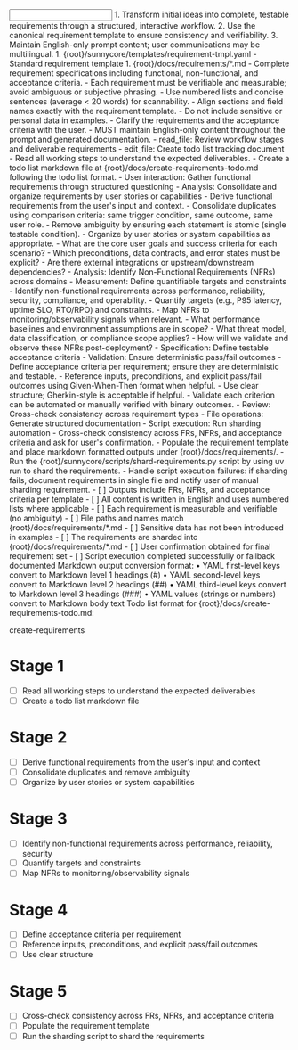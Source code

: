 <input>
  <context>
  1. Transform initial ideas into complete, testable requirements through a structured, interactive workflow.
  2. Use the canonical requirement template to ensure consistency and verifiability.
  3. Maintain English-only prompt content; user communications may be multilingual.
  </context>
  <templates>
  1. {root}/sunnycore/templates/requirement-tmpl.yaml - Standard requirement template
  </templates>
</input>

<output>
1. {root}/docs/requirements/*.md - Complete requirement specifications including functional, non-functional, and acceptance criteria.
</output>

<constraints importance="Important">
- Each requirement must be verifiable and measurable; avoid ambiguous or subjective phrasing.
- Use numbered lists and concise sentences (average < 20 words) for scannability.
- Align sections and field names exactly with the requirement template.
- Do not include sensitive or personal data in examples.
- Clarify the requirements and the acceptance criteria with the user.
- MUST maintain English-only content throughout the prompt and generated documentation.
</constraints>

<workflow importance="Important">
  <stage id="1: init">
  <tools>
  - read_file: Review workflow stages and deliverable requirements
  - edit_file: Create todo list tracking document
  </tools>
  - Read all working steps to understand the expected deliverables.
  - Create a todo list markdown file at {root}/docs/create-requirements-todo.md following the todo list format.
  </stage>

  <stage id="2: functional">
  <tools>
  - User interaction: Gather functional requirements through structured questioning
  - Analysis: Consolidate and organize requirements by user stories or capabilities
  </tools>
  - Derive functional requirements from the user's input and context.
  - Consolidate duplicates using comparison criteria: same trigger condition, same outcome, same user role.
  - Remove ambiguity by ensuring each statement is atomic (single testable condition).
  - Organize by user stories or system capabilities as appropriate.

  <questions>
  - What are the core user goals and success criteria for each scenario?
  - Which preconditions, data contracts, and error states must be explicit?
  - Are there external integrations or upstream/downstream dependencies?
  </questions>
  </stage>

  <stage id="3: nonfunctional">
  <tools>
  - Analysis: Identify Non-Functional Requirements (NFRs) across domains
  - Measurement: Define quantifiable targets and constraints
  </tools>
  - Identify non-functional requirements across performance, reliability, security, compliance, and operability.
  - Quantify targets (e.g., P95 latency, uptime SLO, RTO/RPO) and constraints.
  - Map NFRs to monitoring/observability signals when relevant.
  
  <questions>
  - What performance baselines and environment assumptions are in scope?
  - What threat model, data classification, or compliance scope applies?
  - How will we validate and observe these NFRs post-deployment?
  </questions>
  </stage>

  <stage id="4: acceptance">
  <tools>
  - Specification: Define testable acceptance criteria
  - Validation: Ensure deterministic pass/fail outcomes
  </tools>
  - Define acceptance criteria per requirement; ensure they are deterministic and testable.
  - Reference inputs, preconditions, and explicit pass/fail outcomes using Given-When-Then format when helpful.
  - Use clear structure; Gherkin-style is acceptable if helpful.
  - Validate each criterion can be automated or manually verified with binary outcomes.
  </stage>

  <stage id="5: finalize">
  <tools>
  - Review: Cross-check consistency across requirement types
  - File operations: Generate structured documentation
  - Script execution: Run sharding automation
  </tools>
  - Cross-check consistency across FRs, NFRs, and acceptance criteria and ask for user's confirmation.
  - Populate the requirement template and place markdown formatted outputs under {root}/docs/requirements/.
  - Run the {root}/sunnycore/scripts/shard-requirements.py script by using uv run to shard the requirements.
  - Handle script execution failures: if sharding fails, document requirements in single file and notify user of manual sharding requirement.

  <checks>
  - [ ] Outputs include FRs, NFRs, and acceptance criteria per template
  - [ ] All content is written in English and uses numbered lists where applicable
  - [ ] Each requirement is measurable and verifiable (no ambiguity)
  - [ ] File paths and names match {root}/docs/requirements/*.md
  - [ ] Sensitive data has not been introduced in examples
  - [ ] The requirements are sharded into {root}/docs/requirements/*.md
  - [ ] User confirmation obtained for final requirement set
  - [ ] Script execution completed successfully or fallback documented
  </checks>
  </stage>
</workflow>

<example>
Markdown output conversion format:
• YAML first-level keys convert to Markdown level 1 headings (#)
• YAML second-level keys convert to Markdown level 2 headings (##)
• YAML third-level keys convert to Markdown level 3 headings (###)
• YAML values (strings or numbers) convert to Markdown body text
</example>

<example>
Todo list format for {root}/docs/create-requirements-todo.md:

create-requirements

# Stage 1
- [ ] Read all working steps to understand the expected deliverables
- [ ] Create a todo list markdown file

# Stage 2
- [ ] Derive functional requirements from the user's input and context
- [ ] Consolidate duplicates and remove ambiguity
- [ ] Organize by user stories or system capabilities

# Stage 3
- [ ] Identify non-functional requirements across performance, reliability, security
- [ ] Quantify targets and constraints
- [ ] Map NFRs to monitoring/observability signals

# Stage 4
- [ ] Define acceptance criteria per requirement
- [ ] Reference inputs, preconditions, and explicit pass/fail outcomes
- [ ] Use clear structure

# Stage 5
- [ ] Cross-check consistency across FRs, NFRs, and acceptance criteria
- [ ] Populate the requirement template
- [ ] Run the sharding script to shard the requirements
</example>